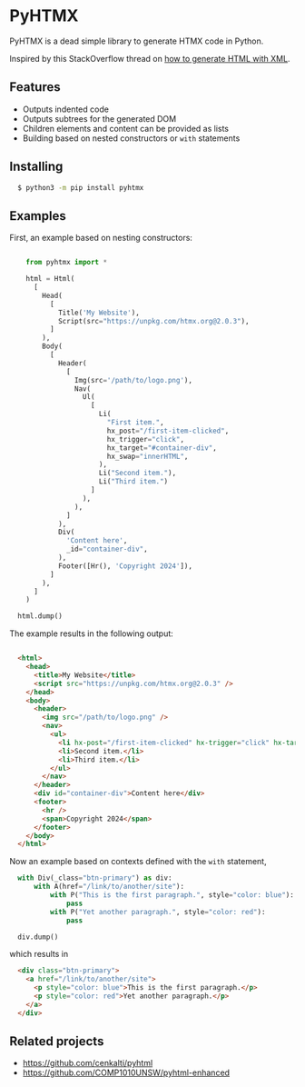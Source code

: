 # PyHTMX


PyHTMX is a dead simple library to generate HTMX code in Python.

Inspired by this StackOverflow thread on [how to generate HTML with XML](https://stackoverflow.com/questions/70408116/generate-html-xml-in-python).


## Features

- Outputs indented code
- Outputs subtrees for the generated DOM
- Children elements and content can be provided as lists
- Building based on nested constructors or `with` statements


## Installing

```bash
  $ python3 -m pip install pyhtmx
```

## Examples

First, an example based on nesting constructors:

```python

    from pyhtmx import *

    html = Html(
      [
        Head(
          [
            Title('My Website'),
            Script(src="https://unpkg.com/htmx.org@2.0.3"),
          ]
        ),
        Body(
          [
            Header(
              [
                Img(src='/path/to/logo.png'),
                Nav(
                  Ul(
                    [
                      Li(
                        "First item.",
                        hx_post="/first-item-clicked",
                        hx_trigger="click",
                        hx_target="#container-div",
                        hx_swap="innerHTML",
                      ),
                      Li("Second item."),
                      Li("Third item.")
                    ]
                  ),
                ),
              ]
            ),
            Div(
              'Content here',
              _id="container-div",
            ),
            Footer([Hr(), 'Copyright 2024']),
          ]
        ),
      ]
    )

  html.dump()

```

The example results in the following output:

```html

  <html>
    <head>
      <title>My Website</title>
      <script src="https://unpkg.com/htmx.org@2.0.3" />
    </head>
    <body>
      <header>
        <img src="/path/to/logo.png" />
        <nav>
          <ul>
            <li hx-post="/first-item-clicked" hx-trigger="click" hx-target="#container-div" hx-swap="innerHTML">First item.</li>
            <li>Second item.</li>
            <li>Third item.</li>
          </ul>
        </nav>
      </header>
      <div id="container-div">Content here</div>
      <footer>
        <hr />
        <span>Copyright 2024</span>
      </footer>
    </body>
  </html>
```

Now an example based on contexts defined with the `with` statement,

```python
  with Div(_class="btn-primary") as div:
      with A(href="/link/to/another/site"):
          with P("This is the first paragraph.", style="color: blue"):
              pass
          with P("Yet another paragraph.", style="color: red"):
              pass

  div.dump()

```

which results in

```html
  <div class="btn-primary">
    <a href="/link/to/another/site">
      <p style="color: blue">This is the first paragraph.</p>
      <p style="color: red">Yet another paragraph.</p>
    </a>
  </div>

```

Related projects
----------------

* https://github.com/cenkalti/pyhtml
* https://github.com/COMP1010UNSW/pyhtml-enhanced
